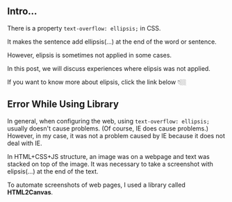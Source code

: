 ## Intro...
There is a property `text-overflow: ellipsis;` in CSS.

It makes the sentence add ellipsis(...) at the end of the word or sentence.

However, elipsis is sometimes not applied in some cases.

In this post, we will discuss experiences where elipsis was not applied.

If you want to know more about elipsis, click the link below 👇🏼

[](https://jay-h-blog.vercel.app/posts/CSS/text-overflow)

## Error While Using Library
In general, when configuring the web, using `text-overflow: ellipsis;` usually doesn't cause problems. (Of course, IE does cause problems.) However, in my case, it was not a problem caused by IE because it does not deal with IE.

In HTML+CSS+JS structure, an image was on a webpage and text was stacked on top of the image. It was necessary to take a screenshot with elipsis(...) at the end of the text.

To automate screenshots of web pages, I used a library called **HTML2Canvas**.



